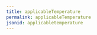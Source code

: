 ```yaml
---
title: applicableTemperature
permalink: applicableTemperature
jsonid: applicabletemperature
---
```

